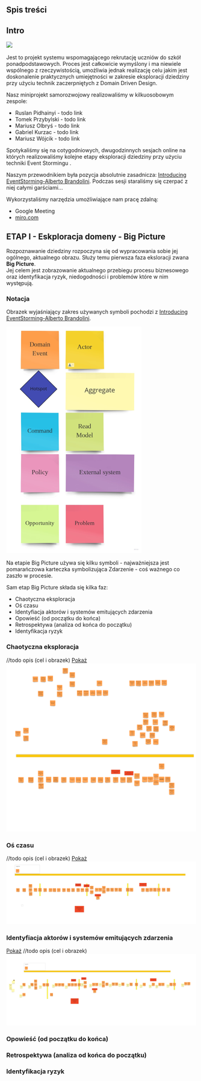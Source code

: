 ## Spis treści

## Intro

![](img/pupils.png)

Jest to projekt systemu wspomagającego rekrutację uczniów do szkół ponadpodstawowych. Proces jest całkowicie wymyślony i ma niewiele wspólnego
 z rzeczywistością, umożliwia jednak realizację celu jakim jest doskonalenie praktycznych umiejętności w zakresie
  eksploracji dziedziny przy użyciu technik zaczerpniętych z Domain Driven Design.
  
Nasz  miniprojekt samorozwojowy realizowaliśmy w kilkuosobowym zespole:

* Ruslan Pidhainyi - todo link
* Tomek Przybylski - todo link
* Mariusz Olbryś - todo link
* Gabriel Kurzac - todo link
* Mariusz Wójcik - todo link


Spotykaliśmy się na cotygodniowych, dwugodzinnych sesjach online na których realizowaliśmy kolejne etapy eksploracji dziedziny przy użyciu techniki
 Event Stormingu . 
 
 Naszym przewodnikiem była pozycja absolutnie zasadnicza:
 [Introducing EventStorming-Alberto Brandolini](https://leanpub.com/introducing_eventstorming). 
 Podczas sesji staraliśmy się czerpać z niej całymi garściami...
 
 Wykorzystaliśmy narzędzia umożliwiające nam pracę zdalną: 
 
 * Google Meeting
 * [miro.com](http://www.miro.com)

   
## ETAP I - Eskploracja domeny - Big Picture

Rozpoznawanie dziedziny rozpoczyna się od wypracowania sobie jej ogólnego, aktualnego obrazu. Służy temu pierwsza faza eksloracji zwana **Big Picture**.  
Jej celem jest zobrazowanie aktualnego przebiegu procesu biznesowego oraz identyfikacja ryzyk, niedogodności i problemów które w nim występują.   

### Notacja

Obrazek wyjaśniający zakres używanych symboli pochodzi z [Introducing EventStorming-Alberto Brandolini](https://leanpub.com/introducing_eventstorming).

![Introducing EventStorming-Alberto Brandolini](img/event-storming-symbols.png) 

Na etapie Big Picture używa się kilku symboli - najważniejsza jest pomarańczowa karteczka symbolizująca Zdarzenie - coś ważnego co zaszło  w procesie.

Sam etap Big Picture składa się kilka faz:
* Chaotyczna eksploracja
* Oś czasu
* Identyfiacja aktorów i systemów emitujących zdarzenia
* Opowieść (od początku do końca)
* Retrospektywa (analiza od końca do początku)
* Identyfikacja ryzyk


### Chaotyczna eksploracja
//todo opis (cel i obrazek)
<a href="https://raw.githubusercontent.com/mwwojcik/secondary-school-recruitment-system/master/img/ES-training-big-picture-chaotic.jpg" target="_blank
">Pokaż</a>
![](img/ES-training-big-picture-chaotic.jpg)

### Oś czasu
//todo opis (cel i obrazek)
<a href="https://raw.githubusercontent.com/mwwojcik/secondary-school-recruitment-system/master/img/ES-training-bigpicture-timeline.jpg" target="_blank
">Pokaż</a>
![](img/ES-training-bigpicture-timeline.jpg)

### Identyfiacja aktorów i systemów emitujących zdarzenia

<a href="https://raw.githubusercontent.com/mwwojcik/secondary-school-recruitment-system/master/img/ES-training-bigpicture-actors.jpg" target="_blank
">Pokaż</a>
//todo opis (cel i obrazek)
![](img/ES-training-bigpicture-actors.jpg)


### Opowieść (od początku do końca)

### Retrospektywa (analiza od końca do początku)

### Identyfikacja ryzyk 


<!--
## Domain exploration
### EventStorming - general assumptions

#### Phase 1 - Big Picture
It has the character of a workshop aimed at discovery **hot spots** . 
Hot spot can mean:
* lack of expert knowledge (regarding this part of the process)
* uncertainty
* risk

The modeling space is **timeline** .

##### Stage 1 - finding unordered events
Workshop participants search for events that are important in their process.   At the beginning, no chronology is allowed. 
 
##### Stage 2 - ordering on the timeline
At this stage, the events are arranged in chronological order. 

##### Stage 3 - reversing the narrative
In this step the consistency check is performed. Participants analyze events from the end to the beginning and reflect on what must happen before .

##### Stage 4 - identyfing actors
Workshop participants successively analyze the events and identify their sources. The event source can be an actor or other system. 

##### Stage 5 - identyfing hot spots
In this step, hot spots are identified, i.e. places that are undefined and require special attention

#### Phase 2 - Process Modelling
The goal is to implement future that solve a specific problem. The modeling space is **timeline** . At this stage, workshop participants identify autonomous 
fragments of the process which are the basis for isolating separate Bounded Context. At this stage, workshop participants identify autonomy fragments of the process, 
which are the basis for the identification of separate Limited Contexts, and look for the possibility of process optimization.  

Diagrams are detailed, new, more precise elements are introduced. Finally, aggregates are distinguished.
-->

<!--
### Secondary School Recruitment System - domain exploration - Big Picture 

#### Events

<a href="https://raw.githubusercontent.com/mwwojcik/secondary-school-recruitment-system/master/img/recruiment-big-picture-events.png" target="_blank">Show
 picture
</a>

![](img/recruiment-big-picture-events.png)

#### Events arranged in chronological order

<a href="https://raw.githubusercontent.com/mwwojcik/secondary-school-recruitment-system/master/img/recruiment-big-picture-events-timeline.png" target="_blank">Show
 picture
</a>

![](img/recruiment-big-picture-events-timeline.png)
-->
